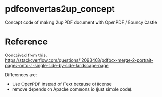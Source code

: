 # pdfconvertas2up_concept
Concept code of making 2up PDF document with OpenPDF / Bouncy Castle

# Reference
Conceived from this. https://stackoverflow.com/questions/12093408/pdfbox-merge-2-portrait-pages-onto-a-single-side-by-side-landscape-page

Differences are:
- Use OpenPDF instead of iText because of license
- remove depends on Apache commons io (just simple code).

